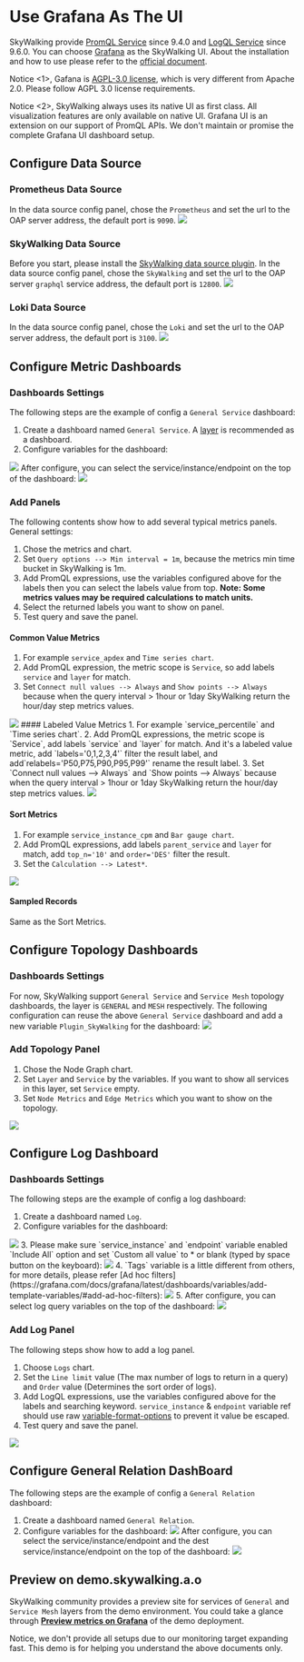 # Use Grafana As The UI
SkyWalking provide [PromQL Service](../../api/promql-service.md) since 9.4.0 and [LogQL Service](../../api/logql-service.md) since 9.6.0. You can choose [Grafana](https://grafana.com/) 
as the SkyWalking UI. About the installation and how to use please refer to the [official document](https://grafana.com/docs/grafana/v9.3/).

Notice <1>, Gafana is [AGPL-3.0 license](https://github.com/grafana/grafana/blob/main/LICENSE), which is very different from Apache 2.0.
Please follow AGPL 3.0 license requirements.

Notice <2>, SkyWalking always uses its native UI as first class. All visualization features are only available on native UI.
Grafana UI is an extension on our support of PromQL APIs. We don't maintain or promise the complete Grafana UI dashboard setup.

## Configure Data Source
### Prometheus Data Source
In the data source config panel, chose the `Prometheus` and set the url to the OAP server address, the default port is `9090`.
<img src="https://skywalking.apache.org/screenshots/9.6.0/promql/grafana-datasource.jpg"/>

### SkyWalking Data Source
Before you start, please install the [SkyWalking data source plugin](https://github.com/apache/skywalking-grafana-plugins).
In the data source config panel, chose the `SkyWalking` and set the url to the OAP server `graphql` service address, the default port is `12800`.
<img src="https://skywalking.apache.org/screenshots/9.7.0/promql/grafana-skywalking-datasource.jpg"/>

### Loki Data Source
In the data source config panel, chose the `Loki` and set the url to the OAP server address, the default port is `3100`.
<img src="https://skywalking.apache.org/screenshots/9.6.0/logql/grafana-loki-datasource.jpg"/>

## Configure Metric Dashboards

### Dashboards Settings
The following steps are the example of config a `General Service` dashboard:
1. Create a dashboard named `General Service`. A [layer](../../../../oap-server/server-core/src/main/java/org/apache/skywalking/oap/server/core/analysis/Layer.java) is recommended as a dashboard.
2. Configure variables for the dashboard:
<img src="https://skywalking.apache.org/screenshots/9.6.0/promql/grafana-variables.jpg"/>
After configure, you can select the service/instance/endpoint on the top of the dashboard:
<img src="https://skywalking.apache.org/screenshots/9.6.0/promql/grafana-variables2.jpg"/>

### Add Panels
The following contents show how to add several typical metrics panels.
General settings:
1. Chose the metrics and chart. 
2. Set `Query options --> Min interval = 1m`, because the metrics min time bucket in SkyWalking is 1m.
3. Add PromQL expressions, use the variables configured above for the labels then you can select the labels value from top.
   **Note: Some metrics values may be required calculations to match units.**
4. Select the returned labels you want to show on panel.
5. Test query and save the panel.

#### Common Value Metrics
1. For example `service_apdex` and `Time series chart`.
2. Add PromQL expression, the metric scope is `Service`, so add labels `service` and `layer` for match.
3. Set `Connect null values --> Always` and `Show points --> Always` because when the query interval > 1hour or 1day SkyWalking return 
   the hour/day step metrics values.
<img src="https://skywalking.apache.org/screenshots/9.6.0/promql/grafana-panels.jpg"/>
#### Labeled Value Metrics
1. For example `service_percentile` and `Time series chart`.
2. Add PromQL expressions, the metric scope is `Service`, add labels `service` and `layer` for match.
   And it's a labeled value metric, add `labels='0,1,2,3,4'` filter the result label, and add`relabels='P50,P75,P90,P95,P99'` rename the result label.
3. Set `Connect null values --> Always` and `Show points --> Always` because when the query interval > 1hour or 1day SkyWalking return
   the hour/day step metrics values.
<img src="https://skywalking.apache.org/screenshots/9.6.0/promql/grafana-panels2.jpg"/>

#### Sort Metrics
1. For example `service_instance_cpm` and `Bar gauge chart`.
2. Add PromQL expressions, add labels `parent_service` and `layer` for match, add `top_n='10'` and `order='DES'` filter the result.
3. Set the `Calculation --> Latest*`.
<img src="https://skywalking.apache.org/screenshots/9.6.0/promql/grafana-panels3.jpg"/>

#### Sampled Records
Same as the Sort Metrics.

## Configure Topology Dashboards

### Dashboards Settings
For now, SkyWalking support `General Service` and `Service Mesh` topology dashboards, the layer is `GENERAL` and `MESH` respectively.
The following configuration can reuse the above `General Service` dashboard and add a new variable `Plugin_SkyWalking` for the dashboard:
<img src="https://skywalking.apache.org/screenshots/9.7.0/promql/grafana-variables-plugin-sw.jpg"/>

### Add Topology Panel
1. Chose the Node Graph chart.
2. Set `Layer` and `Service` by the variables. If you want to show all services in this layer, set `Service` empty.
3. Set `Node Metrics` and `Edge Metrics` which you want to show on the topology.
<img src="https://skywalking.apache.org/screenshots/9.7.0/promql/grafana-panels-topology.jpg"/>

## Configure Log Dashboard
### Dashboards Settings
The following steps are the example of config a log dashboard:
1. Create a dashboard named `Log`.
2. Configure variables for the dashboard:
<img src="https://skywalking.apache.org/screenshots/9.6.0/logql/grafana-loki-variables1.jpg"/>
3. Please make sure `service_instance` and `endpoint` variable enabled `Include All` option and set `Custom all value` to * or blank (typed by space button on the keyboard):
<img src="https://skywalking.apache.org/screenshots/9.6.0/logql/grafana-loki-variables2.jpg"/>
4. `Tags` variable is a little different from others, for more details, please refer [Ad hoc filters](https://grafana.com/docs/grafana/latest/dashboards/variables/add-template-variables/#add-ad-hoc-filters):
<img src="https://skywalking.apache.org/screenshots/9.6.0/logql/grafana-loki-variables3.jpg"/>
5. After configure, you can select log query variables on the top of the dashboard:
<img src="https://skywalking.apache.org/screenshots/9.6.0/logql/grafana-loki-variables4.jpg"/>

### Add Log Panel
The following steps show how to add a log panel.
1. Choose `Logs` chart.
2. Set the `Line limit` value (The max number of logs to return in a query) and `Order` value (Determines the sort order of logs).
3. Add LogQL expressions, use the variables configured above for the labels and searching keyword.
`service_instance` & `endpoint` variable ref should use raw [variable-format-options](https://grafana.com/docs/grafana/latest/dashboards/variables/variable-syntax/#advanced-variable-format-options)
to prevent it value be escaped.
4. Test query and save the panel.
<img src="https://skywalking.apache.org/screenshots/9.6.0/logql/grafana-logs-panel.jpg"/>

## Configure General Relation DashBoard
The following steps are the example of config a `General Relation` dashboard:
1. Create a dashboard named `General Relation`.
2. Configure variables for the dashboard:
   <img src="https://skywalking.apache.org/screenshots/10.0.1/promql/grafana-relation-variables1.jpg"/>
   After configure, you can select the service/instance/endpoint and the dest service/instance/endpoint on the top of the dashboard:
   <img src="https://skywalking.apache.org/screenshots/10.0.1/promql/grafana-relation-variables2.jpg"/>

## Preview on demo.skywalking.a.o
SkyWalking community provides a preview site for services of `General` and `Service Mesh` layers from the demo environment.
You could take a glance through [**Preview metrics on Grafana**](https://skywalking.apache.org/#demo) of the demo deployment.

Notice, we don't provide all setups due to our monitoring target expanding fast. This demo is for helping you understand the above documents only.
